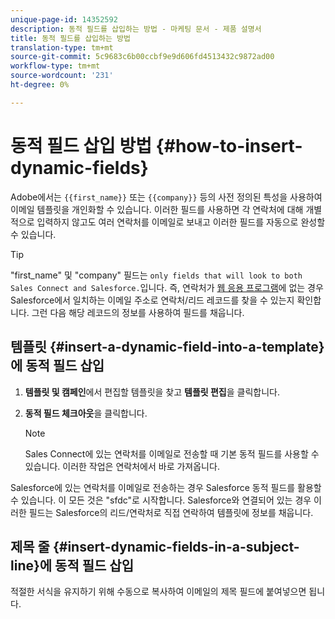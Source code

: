 ```yaml
---
unique-page-id: 14352592
description: 동적 필드를 삽입하는 방법 - 마케팅 문서 - 제품 설명서
title: 동적 필드를 삽입하는 방법
translation-type: tm+mt
source-git-commit: 5c9683c6b00ccbf9e9d606fd4513432c9872ad00
workflow-type: tm+mt
source-wordcount: '231'
ht-degree: 0%

---
```



# 동적 필드 삽입 방법 {#how-to-insert-dynamic-fields}

Adobe에서는 `{{first_name}}` 또는 `{{company}}` 등의 사전 정의된 특성을 사용하여 이메일 템플릿을 개인화할 수 있습니다. 이러한 필드를 사용하면 각 연락처에 대해 개별적으로 입력하지 않고도 여러 연락처를 이메일로 보내고 이러한 필드를 자동으로 완성할 수 있습니다.

>[!TIP]
>
>&quot;first_name&quot; 및 &quot;company&quot; 필드는 `only fields that will look to both Sales Connect and Salesforce.`입니다. 즉, 연락처가 [웹 응용 프로그램](http://toutapp.com/login)에 없는 경우 Salesforce에서 일치하는 이메일 주소로 연락처/리드 레코드를 찾을 수 있는지 확인합니다. 그런 다음 해당 레코드의 정보를 사용하여 필드를 채웁니다.

## 템플릿 {#insert-a-dynamic-field-into-a-template}에 동적 필드 삽입

1. **템플릿 및 캠페인**&#x200B;에서 편집할 템플릿을 찾고 **템플릿 편집**&#x200B;을 클릭합니다.
1. **동적 필드 체크아웃**&#x200B;을 클릭합니다.

   >[!NOTE]
   >
   >Sales Connect에 있는 연락처를 이메일로 전송할 때 기본 동적 필드를 사용할 수 있습니다. 이러한 작업은 연락처에서 바로 가져옵니다.

Salesforce에 있는 연락처를 이메일로 전송하는 경우 Salesforce 동적 필드를 활용할 수 있습니다. 이 모든 것은 &quot;sfdc&quot;로 시작합니다. Salesforce와 연결되어 있는 경우 이러한 필드는 Salesforce의 리드/연락처로 직접 연락하여 템플릿에 정보를 채웁니다.

## 제목 줄 {#insert-dynamic-fields-in-a-subject-line}에 동적 필드 삽입

적절한 서식을 유지하기 위해 수동으로 복사하여 이메일의 제목 필드에 붙여넣으면 됩니다.
